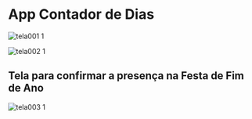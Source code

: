 # App Contador de Dias
![tela001 1](https://user-images.githubusercontent.com/35637328/211410062-204d061a-65e6-4cc3-aaf0-427482919816.jpg)

![tela002 1](https://user-images.githubusercontent.com/35637328/211410776-75255dba-58d5-4b6e-8494-aa6dcb520c03.jpg)

## Tela para confirmar a presença na Festa de Fim de Ano
![tela003 1](https://user-images.githubusercontent.com/35637328/211410944-5be566b1-5c3d-47c9-9288-11b9ffa2c09a.jpg)
